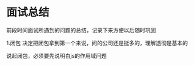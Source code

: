 # 面试总结

 前段时间面试所遇到的问题的总结，记录下来方便以后随时巩固

 1.闭包 决定把闭包拿到第一个来说，问的公司还是挺多的，理解透彻是基本的

 说起闭包，必须要先说明白js的作用域问题
